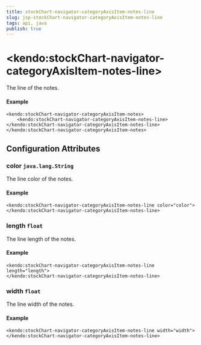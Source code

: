 ```yaml
---
title: stockChart-navigator-categoryAxisItem-notes-line
slug: jsp-stockChart-navigator-categoryAxisItem-notes-line
tags: api, java
publish: true
---
```


# \<kendo:stockChart-navigator-categoryAxisItem-notes-line\>

The line of the notes.

#### Example
    <kendo:stockChart-navigator-categoryAxisItem-notes>
        <kendo:stockChart-navigator-categoryAxisItem-notes-line></kendo:stockChart-navigator-categoryAxisItem-notes-line>
    </kendo:stockChart-navigator-categoryAxisItem-notes>

## Configuration Attributes

### color `java.lang.String`

The line color of the notes.

#### Example
    <kendo:stockChart-navigator-categoryAxisItem-notes-line color="color">
    </kendo:stockChart-navigator-categoryAxisItem-notes-line>

### length `float`

The line length of the notes.

#### Example
    <kendo:stockChart-navigator-categoryAxisItem-notes-line length="length">
    </kendo:stockChart-navigator-categoryAxisItem-notes-line>

### width `float`

The line width of the notes.

#### Example
    <kendo:stockChart-navigator-categoryAxisItem-notes-line width="width">
    </kendo:stockChart-navigator-categoryAxisItem-notes-line>

